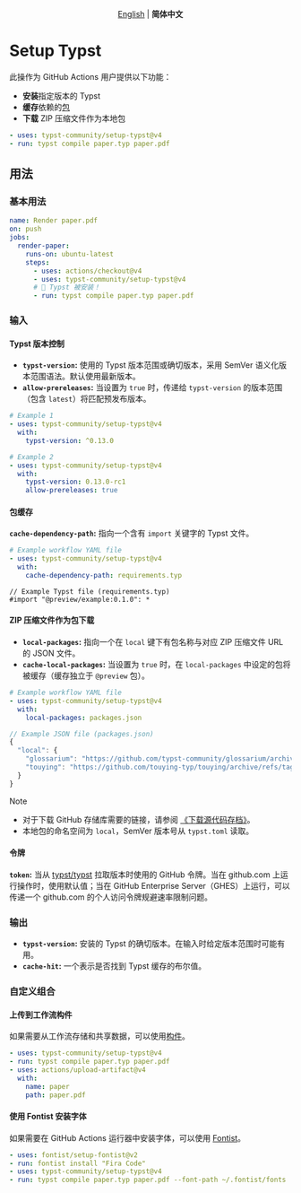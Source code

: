 <p align=center>
  <a href="https://github.com/typst-community/setup-typst/blob/main/README.md" hreflang="en" lang="en">English</a> | <b>简体中文</b>
</p>

# Setup Typst

此操作为 GitHub Actions 用户提供以下功能：

- **安装**指定版本的 Typst
- **缓存**依赖的[包]
- **下载** ZIP 压缩文件作为本地包

```yaml
- uses: typst-community/setup-typst@v4
- run: typst compile paper.typ paper.pdf
```

## 用法

### 基本用法

```yaml
name: Render paper.pdf
on: push
jobs:
  render-paper:
    runs-on: ubuntu-latest
    steps:
      - uses: actions/checkout@v4
      - uses: typst-community/setup-typst@v4
      # 🎉 Typst 被安装！
      - run: typst compile paper.typ paper.pdf
```

### 输入

#### Typst 版本控制

- **`typst-version`:** 使用的 Typst 版本范围或确切版本，采用 SemVer 语义化版本范围语法。默认使用最新版本。
- **`allow-prereleases`:** 当设置为 `true` 时，传递给 `typst-version` 的版本范围（包含 `latest`）将匹配预发布版本。

```yaml
# Example 1
- uses: typst-community/setup-typst@v4
  with:
    typst-version: ^0.13.0

# Example 2
- uses: typst-community/setup-typst@v4
  with:
    typst-version: 0.13.0-rc1
    allow-prereleases: true
```

#### 包缓存

**`cache-dependency-path`:** 指向一个含有 `import` 关键字的 Typst 文件。

```yaml
# Example workflow YAML file
- uses: typst-community/setup-typst@v4
  with:
    cache-dependency-path: requirements.typ
```

```typst
// Example Typst file (requirements.typ)
#import "@preview/example:0.1.0": *
```

#### ZIP 压缩文件作为包下载

- **`local-packages`:** 指向一个在 `local` 键下有包名称与对应 ZIP 压缩文件 URL 的 JSON 文件。
- **`cache-local-packages`:** 当设置为 `true` 时，在 `local-packages` 中设定的包将被缓存（缓存独立于 `@preview` 包）。

```yaml
# Example workflow YAML file
- uses: typst-community/setup-typst@v4
  with:
    local-packages: packages.json
```

```js
// Example JSON file (packages.json)
{
  "local": {
    "glossarium": "https://github.com/typst-community/glossarium/archive/refs/tags/v0.5.4.zip",
    "touying": "https://github.com/touying-typ/touying/archive/refs/tags/0.6.1.zip"
  }
}
```

> [!NOTE]
> - 对于下载 GitHub 存储库需要的链接，请参阅 [《下载源代码存档》]。
> - 本地包的命名空间为 `local`，SemVer 版本号从 `typst.toml` 读取。

#### 令牌

**`token`:** 当从 [typst/typst] 拉取版本时使用的 GitHub 令牌。当在 github.com 上运行操作时，使用默认值；当在 GitHub Enterprise Server（GHES）上运行，可以传递一个 github.com 的个人访问令牌规避速率限制问题。

### 输出

- **`typst-version`:** 安装的 Typst 的确切版本。在输入时给定版本范围时可能有用。
- **`cache-hit`:** 一个表示是否找到 Typst 缓存的布尔值。

### 自定义组合

#### 上传到工作流构件

如果需要从工作流存储和共享数据，可以使用[构件]。

```yaml
- uses: typst-community/setup-typst@v4
- run: typst compile paper.typ paper.pdf
- uses: actions/upload-artifact@v4
  with:
    name: paper
    path: paper.pdf
```

#### 使用 Fontist 安装字体

如果需要在 GitHub Actions 运行器中安装字体，可以使用 [Fontist]。

```yaml
- uses: fontist/setup-fontist@v2
- run: fontist install "Fira Code"
- uses: typst-community/setup-typst@v4
- run: typst compile paper.typ paper.pdf --font-path ~/.fontist/fonts
```

[Typst]: https://typst.app/
[typst/typst]: https://github.com/typst/typst
[包]: https://github.com/typst/packages
[《下载源代码存档》]: https://docs.github.com/zh/repositories/working-with-files/using-files/downloading-source-code-archives
[构件]: https://docs.github.com/zh/actions/writing-workflows/choosing-what-your-workflow-does/storing-and-sharing-data-from-a-workflow#comparing-artifacts-and-dependency-caching
[Fontist]: https://www.fontist.org/
